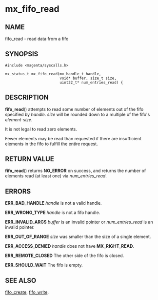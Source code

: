 # mx_fifo_read

## NAME

fifo_read - read data from a fifo

## SYNOPSIS

```
#include <magenta/syscalls.h>

mx_status_t mx_fifo_read(mx_handle_t handle,
                         void* buffer, size_t size,
                         uint32_t* num_entries_read) {
```

## DESCRIPTION

**fifo_read**() attempts to read some number of elements out of
the fifo specified by *handle*.  *size* will be rounded down to
a multiple of the fifo's *element-size*.

It is not legal to read zero elements.

Fewer elements may be read than requested if there are insufficient
elements in the fifo to fulfill the entire request.


## RETURN VALUE

**fifo_read**() returns **NO_ERROR** on success, and returns
the number of elements read (at least one) via *num_entries_read*.

## ERRORS

**ERR_BAD_HANDLE**  *handle* is not a valid handle.

**ERR_WRONG_TYPE**  *handle* is not a fifo handle.

**ERR_INVALID_ARGS**  *buffer* is an invalid pointer or *num_entries_read*
is an invalid pointer.

**ERR_OUT_OF_RANGE**  *size* was smaller than the size of a single element.

**ERR_ACCESS_DENIED**  *handle* does not have **MX_RIGHT_READ**.

**ERR_REMOTE_CLOSED**  The other side of the fifo is closed.

**ERR_SHOULD_WAIT**  The fifo is empty.


## SEE ALSO

[fifo_create](fifo_create.md),
[fifo_write](fifo_write.md).
